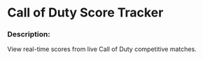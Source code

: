 # Call of Duty Score Tracker

### Description:

View real-time scores from live Call of Duty competitive matches.
